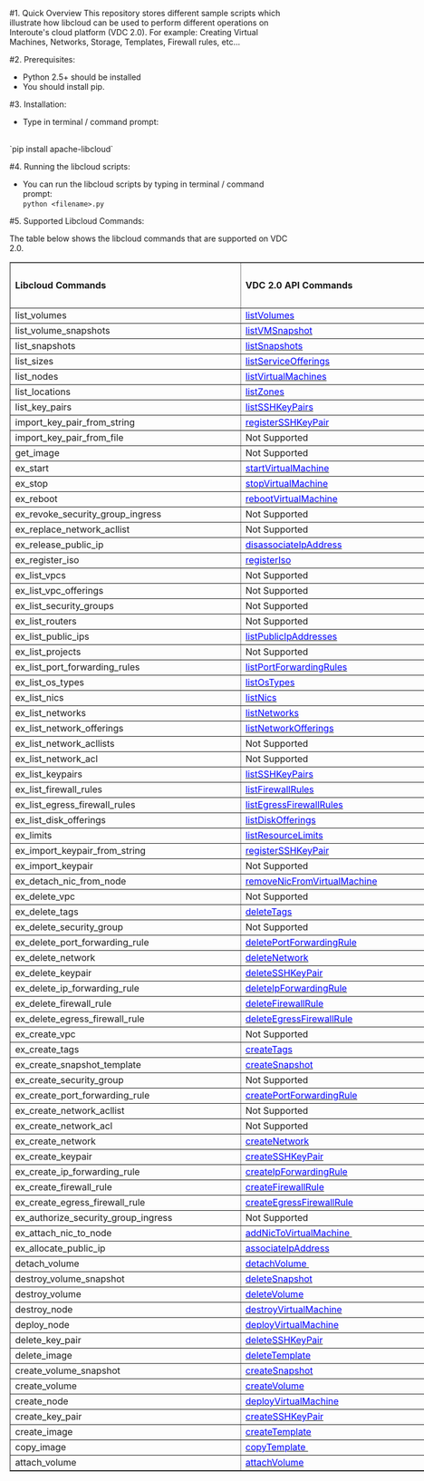 
#1. Quick Overview
This repository stores different sample scripts which illustrate how libcloud can be used to perform different operations on Interoute's cloud platform (VDC 2.0). For example: Creating Virtual Machines, Networks, Storage, Templates, Firewall rules, etc...

#2. Prerequisites:
* Python 2.5+ should be installed
* You should install pip.

#3. Installation:
* Type in terminal / command prompt:
<br/>
`pip install apache-libcloud` 

#4. Running the libcloud scripts:
* You can run the libcloud scripts by typing in terminal / command prompt: <br/>
`python <filename>.py` 

#5. Supported Libcloud Commands:

<p>The table below shows the libcloud commands that are supported on VDC 2.0.</p>


<div id="Libcloud Commands_2055" align=center x:publishsource="Excel">

<table border=1 cellpadding=0 cellspacing=0 width=794 style='border-collapse:
 collapse;table-layout:fixed;width:595pt'>
 <col width=407 style='mso-width-source:userset;mso-width-alt:14884;width:305pt'>
 <col width=387 style='mso-width-source:userset;mso-width-alt:14153;width:290pt'>
 <tr height=20 style='mso-height-source:userset;height:15.0pt'>
  <td rowspan=4 height=80 class=xl682055 width=407 style='height:60.0pt;
  width:305pt'><b>Libcloud Commands</b></td>
  <td rowspan=4 class=xl682055 width=387 style='width:290pt'><b>VDC 2.0 API
  Commands</b></td>
 </tr>
 <tr height=20 style='mso-height-source:userset;height:15.0pt'>
 </tr>
 <tr height=20 style='mso-height-source:userset;height:15.0pt'>
 </tr>
 <tr height=20 style='mso-height-source:userset;height:15.0pt'>
 </tr>
 <tr height=20 style='height:15.0pt'>
  <td height=20 class=xl652055 style='height:15.0pt;border-top:none'>list_volumes</td>
  <td class=xl662055 style='border-top:none;border-left:none'><a
  href="http://cloudstore.interoute.com/main/knowledge-centre/library/api-article/vdc/20/listVolumes"
  target="_parent"><span style='color:blue'>listVolumes</span></a></td>
 </tr>
 <tr height=20 style='height:15.0pt'>
  <td height=20 class=xl652055 style='height:15.0pt;border-top:none'>list_volume_snapshots</td>
  <td class=xl662055 style='border-top:none;border-left:none'><a
  href="http://cloudstore.interoute.com/main/knowledge-centre/library/api-article/vdc/20/listVMSnapshot"
  target="_parent"><span style='color:blue'>listVMSnapshot</span></a></td>
 </tr>
 <tr height=20 style='height:15.0pt'>
  <td height=20 class=xl652055 style='height:15.0pt;border-top:none'>list_snapshots</td>
  <td class=xl662055 style='border-top:none;border-left:none'><a
  href="http://cloudstore.interoute.com/main/knowledge-centre/library/api-article/vdc/20/listSnapshots"
  target="_parent"><span style='color:blue'>listSnapshots</span></a></td>
 </tr>
 <tr height=20 style='height:15.0pt'>
  <td height=20 class=xl652055 style='height:15.0pt;border-top:none'>list_sizes</td>
  <td class=xl662055 style='border-top:none;border-left:none'><a
  href="http://cloudstore.interoute.com/main/knowledge-centre/library/api-article/vdc/20/listServiceOfferings"
  target="_parent"><span style='color:blue'>listServiceOfferings</span></a></td>
 </tr>
 <tr height=20 style='height:15.0pt'>
  <td height=20 class=xl652055 style='height:15.0pt;border-top:none'>list_nodes</td>
  <td class=xl662055 style='border-top:none;border-left:none'><a
  href="http://cloudstore.interoute.com/main/knowledge-centre/library/api-article/vdc/20/listVirtualMachines"
  target="_parent"><span style='color:blue'>listVirtualMachines</span></a></td>
 </tr>
 <tr height=20 style='height:15.0pt'>
  <td height=20 class=xl652055 style='height:15.0pt;border-top:none'>list_locations</td>
  <td class=xl662055 style='border-top:none;border-left:none'><a
  href="http://cloudstore.interoute.com/main/knowledge-centre/library/api-article/vdc/20/listZones"
  target="_parent"><span style='color:blue'>listZones</span></a></td>
 </tr>
 <tr height=20 style='height:15.0pt'>
  <td height=20 class=xl652055 style='height:15.0pt;border-top:none'>list_key_pairs</td>
  <td class=xl662055 style='border-top:none;border-left:none'><a
  href="http://cloudstore.interoute.com/main/knowledge-centre/library/api-article/vdc/20/listSSHKeyPairs"
  target="_parent"><span style='color:blue'>listSSHKeyPairs</span></a></td>
 </tr>
 <tr height=20 style='height:15.0pt'>
  <td height=20 class=xl652055 style='height:15.0pt;border-top:none'>import_key_pair_from_string</td>
  <td class=xl662055 style='border-top:none;border-left:none'><a
  href="http://cloudstore.interoute.com/main/knowledge-centre/library/api-article/vdc/20/registerSSHKeyPair"
  target="_parent"><span style='color:blue'>registerSSHKeyPair</span></a></td>
 </tr>
 <tr height=20 style='height:15.0pt'>
  <td height=20 class=xl652055 style='height:15.0pt;border-top:none'>import_key_pair_from_file</td>
  <td class=xl672055 style='border-top:none;border-left:none'>Not Supported
  
 </tr>
 <tr height=20 style='height:15.0pt'>
  <td height=20 class=xl652055 style='height:15.0pt;border-top:none'>get_image</td>
  <td class=xl672055 style='border-top:none;border-left:none'>Not Supported
  </td>
 </tr>
 <tr height=20 style='height:15.0pt'>
  <td height=20 class=xl652055 style='height:15.0pt;border-top:none'>ex_start</td>
  <td class=xl662055 style='border-top:none;border-left:none'><a
  href="http://cloudstore.interoute.com/main/knowledge-centre/library/api-article/vdc/20/startVirtualMachine"
  target="_parent"><span style='color:blue'>startVirtualMachine</span></a></td>
 </tr>
 <tr height=20 style='height:15.0pt'>
  <td height=20 class=xl652055 style='height:15.0pt;border-top:none'>ex_stop</td>
  <td class=xl662055 style='border-top:none;border-left:none'><a
  href="http://cloudstore.interoute.com/main/knowledge-centre/library/api-article/vdc/20/stopVirtualMachine"
  target="_parent"><span style='color:blue'>stopVirtualMachine</span></a></td>
 </tr>
 <tr height=20 style='height:15.0pt'>
  <td height=20 class=xl652055 style='height:15.0pt;border-top:none'>ex_reboot</td>
  <td class=xl662055 style='border-top:none;border-left:none'><a
  href="http://cloudstore.interoute.com/main/knowledge-centre/library/api-article/vdc/20/rebootVirtualMachine"
  target="_parent"><span style='color:blue'>rebootVirtualMachine</span></a></td>
 </tr>
 <tr height=20 style='height:15.0pt'>
  <td height=20 class=xl652055 style='height:15.0pt;border-top:none'>ex_revoke_security_group_ingress</td>
  <td class=xl672055 style='border-top:none;border-left:none'>Not Supported
  </td>
 </tr>
 <tr height=20 style='height:15.0pt'>
  <td height=20 class=xl652055 style='height:15.0pt;border-top:none'>ex_replace_network_acllist</td>
  <td class=xl672055 style='border-top:none;border-left:none'>Not Supported
  </td>
 </tr>
 <tr height=20 style='height:15.0pt'>
  <td height=20 class=xl652055 style='height:15.0pt;border-top:none'>ex_release_public_ip</td>
  <td class=xl662055 style='border-top:none;border-left:none'><a
  href="http://cloudstore.interoute.com/main/knowledge-centre/library/api-article/vdc/20/disassociateIpAddress"
  target="_parent"><span style='color:blue'>disassociateIpAddress</span></a></td>
 </tr>
 <tr height=20 style='height:15.0pt'>
  <td height=20 class=xl652055 style='height:15.0pt;border-top:none'>ex_register_iso</td>
  <td class=xl662055 style='border-top:none;border-left:none'><a
  href="http://cloudstore.interoute.com/main/knowledge-centre/library/api-article/vdc/20/registerIso"
  target="_parent"><span style='color:blue'>registerIso</span></a></td>
 </tr>
 <tr height=20 style='height:15.0pt'>
  <td height=20 class=xl652055 style='height:15.0pt;border-top:none'>ex_list_vpcs</td>
  <td class=xl672055 style='border-top:none;border-left:none'>Not Supported
  </td>
 </tr>
 <tr height=20 style='height:15.0pt'>
  <td height=20 class=xl652055 style='height:15.0pt;border-top:none'>ex_list_vpc_offerings</td>
  <td class=xl672055 style='border-top:none;border-left:none'>Not Supported
  </td>
 </tr>
 <tr height=20 style='height:15.0pt'>
  <td height=20 class=xl652055 style='height:15.0pt;border-top:none'>ex_list_security_groups</td>
  <td class=xl672055 style='border-top:none;border-left:none'>Not Supported
  </td>
 </tr>
 <tr height=20 style='height:15.0pt'>
  <td height=20 class=xl652055 style='height:15.0pt;border-top:none'>ex_list_routers</td>
  <td class=xl672055 style='border-top:none;border-left:none'>Not Supported
  </td>
 </tr>
 <tr height=20 style='height:15.0pt'>
  <td height=20 class=xl652055 style='height:15.0pt;border-top:none'>ex_list_public_ips</td>
  <td class=xl662055 style='border-top:none;border-left:none'><a
  href="http://cloudstore.interoute.com/main/knowledge-centre/library/api-article/vdc/20/listPublicIpAddresses"
  target="_parent"><span style='color:blue'>listPublicIpAddresses</span></a></td>
 </tr>
 <tr height=20 style='height:15.0pt'>
  <td height=20 class=xl652055 style='height:15.0pt;border-top:none'>ex_list_projects</td>
  <td class=xl672055 style='border-top:none;border-left:none'>Not Supported
  </td>
 </tr>
 <tr height=20 style='height:15.0pt'>
  <td height=20 class=xl652055 style='height:15.0pt;border-top:none'>ex_list_port_forwarding_rules</td>
  <td class=xl662055 style='border-top:none;border-left:none'><a
  href="http://cloudstore.interoute.com/main/knowledge-centre/library/api-article/vdc/20/listPortForwardingRules"
  target="_parent"><span style='color:blue'>listPortForwardingRules</span></a></td>
 </tr>
 <tr height=20 style='height:15.0pt'>
  <td height=20 class=xl652055 style='height:15.0pt;border-top:none'>ex_list_os_types</td>
  <td class=xl662055 style='border-top:none;border-left:none'><a
  href="http://cloudstore.interoute.com/main/knowledge-centre/library/api-article/vdc/20/listOsTypes"
  target="_parent"><span style='color:blue'>listOsTypes</span></a></td>
 </tr>
 <tr height=20 style='height:15.0pt'>
  <td height=20 class=xl652055 style='height:15.0pt;border-top:none'>ex_list_nics</td>
  <td class=xl662055 style='border-top:none;border-left:none'><a
  href="http://cloudstore.interoute.com/main/knowledge-centre/library/api-article/vdc/20/listNics"
  target="_parent"><span style='color:blue'>listNics</span></a></td>
 </tr>
 <tr height=20 style='height:15.0pt'>
  <td height=20 class=xl652055 style='height:15.0pt;border-top:none'>ex_list_networks</td>
  <td class=xl662055 style='border-top:none;border-left:none'><a
  href="http://cloudstore.interoute.com/main/knowledge-centre/library/api-article/vdc/20/listNetworks"
  target="_parent"><span style='color:blue'>listNetworks</span></a></td>
 </tr>
 <tr height=20 style='height:15.0pt'>
  <td height=20 class=xl652055 style='height:15.0pt;border-top:none'>ex_list_network_offerings</td>
  <td class=xl662055 style='border-top:none;border-left:none'><a
  href="http://cloudstore.interoute.com/main/knowledge-centre/library/api-article/vdc/20/listNetworkOfferings"
  target="_parent"><span style='color:blue'>listNetworkOfferings</span></a></td>
 </tr>
 <tr height=20 style='height:15.0pt'>
  <td height=20 class=xl652055 style='height:15.0pt;border-top:none'>ex_list_network_acllists</td>
  <td class=xl672055 style='border-top:none;border-left:none'>Not Supported
  </td>
 </tr>
 <tr height=20 style='height:15.0pt'>
  <td height=20 class=xl652055 style='height:15.0pt;border-top:none'>ex_list_network_acl</td>
  <td class=xl672055 style='border-top:none;border-left:none'>Not Supported
  </td>
 </tr>
 <tr height=20 style='height:15.0pt'>
  <td height=20 class=xl652055 style='height:15.0pt;border-top:none'>ex_list_keypairs</td>
  <td class=xl662055 style='border-top:none;border-left:none'><a
  href="http://cloudstore.interoute.com/main/knowledge-centre/library/api-article/vdc/20/listSSHKeyPairs"
  target="_parent"><span style='color:blue'>listSSHKeyPairs</span></a></td>
 </tr>
 <tr height=20 style='height:15.0pt'>
  <td height=20 class=xl652055 style='height:15.0pt;border-top:none'>ex_list_firewall_rules</td>
  <td class=xl662055 style='border-top:none;border-left:none'><a
  href="http://cloudstore.interoute.com/main/knowledge-centre/library/api-article/vdc/20/listFirewallRules"
  target="_parent"><span style='color:blue'>listFirewallRules</span></a></td>
 </tr>
 <tr height=20 style='height:15.0pt'>
  <td height=20 class=xl652055 style='height:15.0pt;border-top:none'>ex_list_egress_firewall_rules</td>
  <td class=xl662055 style='border-top:none;border-left:none'><a
  href="http://cloudstore.interoute.com/main/knowledge-centre/library/api-article/vdc/20/listEgressFirewallRules"
  target="_parent"><span style='color:blue'>listEgressFirewallRules</span></a></td>
 </tr>
 <tr height=20 style='height:15.0pt'>
  <td height=20 class=xl652055 style='height:15.0pt;border-top:none'>ex_list_disk_offerings</td>
  <td class=xl662055 style='border-top:none;border-left:none'><a
  href="http://cloudstore.interoute.com/main/knowledge-centre/library/api-article/vdc/20/listDiskOfferings"
  target="_parent"><span style='color:blue'>listDiskOfferings</span></a></td>
 </tr>
 <tr height=20 style='height:15.0pt'>
  <td height=20 class=xl652055 style='height:15.0pt;border-top:none'>ex_limits</td>
  <td class=xl662055 style='border-top:none;border-left:none'><a
  href="http://cloudstore.interoute.com/main/knowledge-centre/library/api-article/vdc/20/listResourceLimits"
  target="_parent"><span style='color:blue'>listResourceLimits</span></a></td>
 </tr>
 <tr height=20 style='height:15.0pt'>
  <td height=20 class=xl652055 style='height:15.0pt;border-top:none'>ex_import_keypair_from_string</td>
  <td class=xl662055 style='border-top:none;border-left:none'><a
  href="http://cloudstore.interoute.com/main/knowledge-centre/library/api-article/vdc/20/registerSSHKeyPair"
  target="_parent"><span style='color:blue'>registerSSHKeyPair</span></a></td>
 </tr>
 <tr height=20 style='height:15.0pt'>
  <td height=20 class=xl652055 style='height:15.0pt;border-top:none'>ex_import_keypair</td>
  <td class=xl672055 style='border-top:none;border-left:none'>Not Supported
  </td>
 </tr>
 <tr height=20 style='height:15.0pt'>
  <td height=20 class=xl652055 style='height:15.0pt;border-top:none'>ex_detach_nic_from_node</td>
  <td class=xl662055 style='border-top:none;border-left:none'><a
  href="http://cloudstore.interoute.com/main/knowledge-centre/library/api-article/vdc/20/removeNicFromVirtualMachine"
  target="_parent"><span style='color:blue'>removeNicFromVirtualMachine</span></a></td>
 </tr>
 <tr height=20 style='height:15.0pt'>
  <td height=20 class=xl652055 style='height:15.0pt;border-top:none'>ex_delete_vpc</td>
  <td class=xl672055 style='border-top:none;border-left:none'>Not Supported
  </td>
 </tr>
 <tr height=20 style='height:15.0pt'>
  <td height=20 class=xl652055 style='height:15.0pt;border-top:none'>ex_delete_tags</td>
  <td class=xl662055 style='border-top:none;border-left:none'><a
  href="http://cloudstore.interoute.com/main/knowledge-centre/library/api-article/vdc/20/deleteTags"
  target="_parent"><span style='color:blue'>deleteTags</span></a></td>
 </tr>
 <tr height=20 style='height:15.0pt'>
  <td height=20 class=xl652055 style='height:15.0pt;border-top:none'>ex_delete_security_group</td>
  <td class=xl672055 style='border-top:none;border-left:none'>Not Supported
  </td>
 </tr>
 <tr height=20 style='height:15.0pt'>
  <td height=20 class=xl652055 style='height:15.0pt;border-top:none'>ex_delete_port_forwarding_rule</td>
  <td class=xl662055 style='border-top:none;border-left:none'><a
  href="http://cloudstore.interoute.com/main/knowledge-centre/library/api-article/vdc/20/deletePortForwardingRule"
  target="_parent"><span style='color:blue'>deletePortForwardingRule</span></a></td>
 </tr>
 <tr height=20 style='height:15.0pt'>
  <td height=20 class=xl652055 style='height:15.0pt;border-top:none'>ex_delete_network</td>
  <td class=xl662055 style='border-top:none;border-left:none'><a
  href="http://cloudstore.interoute.com/main/knowledge-centre/library/api-article/vdc/20/deleteNetwork"
  target="_parent"><span style='color:blue'>deleteNetwork</span></a></td>
 </tr>
 <tr height=20 style='height:15.0pt'>
  <td height=20 class=xl652055 style='height:15.0pt;border-top:none'>ex_delete_keypair</td>
  <td class=xl662055 style='border-top:none;border-left:none'><a
  href="http://cloudstore.interoute.com/main/knowledge-centre/library/api-article/vdc/20/deleteSSHKeyPair"
  target="_parent"><span style='color:blue'>deleteSSHKeyPair</span></a></td>
 </tr>
 <tr height=20 style='height:15.0pt'>
  <td height=20 class=xl652055 style='height:15.0pt;border-top:none'>ex_delete_ip_forwarding_rule</td>
  <td class=xl662055 style='border-top:none;border-left:none'><a
  href="http://cloudstore.interoute.com/main/knowledge-centre/library/api-article/vdc/20/deleteIpForwardingRule"
  target="_parent"><span style='color:blue'>deleteIpForwardingRule</span></a></td>
 </tr>
 <tr height=20 style='height:15.0pt'>
  <td height=20 class=xl652055 style='height:15.0pt;border-top:none'>ex_delete_firewall_rule</td>
  <td class=xl662055 style='border-top:none;border-left:none'><a
  href="http://cloudstore.interoute.com/main/knowledge-centre/library/api-article/vdc/20/deleteFirewallRule"
  target="_parent"><span style='color:blue'>deleteFirewallRule</span></a></td>
 </tr>
 <tr height=20 style='height:15.0pt'>
  <td height=20 class=xl652055 style='height:15.0pt;border-top:none'>ex_delete_egress_firewall_rule</td>
  <td class=xl662055 style='border-top:none;border-left:none'><a
  href="http://cloudstore.interoute.com/main/knowledge-centre/library/api-article/vdc/20/deleteEgressFirewallRule"
  target="_parent"><span style='color:blue'>deleteEgressFirewallRule</span></a></td>
 </tr>
 <tr height=20 style='height:15.0pt'>
  <td height=20 class=xl652055 style='height:15.0pt;border-top:none'>ex_create_vpc</td>
  <td class=xl672055 style='border-top:none;border-left:none'>Not Supported
  </td>
 </tr>
 <tr height=20 style='height:15.0pt'>
  <td height=20 class=xl652055 style='height:15.0pt;border-top:none'>ex_create_tags</td>
  <td class=xl662055 style='border-top:none;border-left:none'><a
  href="http://cloudstore.interoute.com/main/knowledge-centre/library/api-article/vdc/20/createTags"
  target="_parent"><span style='color:blue'>createTags</span></a></td>
 </tr>
 <tr height=20 style='height:15.0pt'>
  <td height=20 class=xl652055 style='height:15.0pt;border-top:none'>ex_create_snapshot_template</td>
  <td class=xl662055 style='border-top:none;border-left:none'><a
  href="http://cloudstore.interoute.com/main/knowledge-centre/library/api-article/vdc/20/createSnapshot"
  target="_parent"><span style='color:blue'>createSnapshot</span></a></td>
 </tr>
 <tr height=20 style='height:15.0pt'>
  <td height=20 class=xl652055 style='height:15.0pt;border-top:none'>ex_create_security_group</td>
  <td class=xl672055 style='border-top:none;border-left:none'>Not Supported
  </td>
 </tr>
 <tr height=20 style='height:15.0pt'>
  <td height=20 class=xl652055 style='height:15.0pt;border-top:none'>ex_create_port_forwarding_rule</td>
  <td class=xl662055 style='border-top:none;border-left:none'><a
  href="http://cloudstore.interoute.com/main/knowledge-centre/library/api-article/vdc/20/createPortForwardingRule"
  target="_parent"><span style='color:blue'>createPortForwardingRule</span></a></td>
 </tr>
 <tr height=20 style='height:15.0pt'>
  <td height=20 class=xl652055 style='height:15.0pt;border-top:none'>ex_create_network_acllist</td>
  <td class=xl672055 style='border-top:none;border-left:none'>Not Supported
  </td>
 </tr>
 <tr height=20 style='height:15.0pt'>
  <td height=20 class=xl652055 style='height:15.0pt;border-top:none'>ex_create_network_acl</td>
  <td class=xl672055 style='border-top:none;border-left:none'>Not Supported
  </td>
 </tr>
 <tr height=20 style='height:15.0pt'>
  <td height=20 class=xl652055 style='height:15.0pt;border-top:none'>ex_create_network</td>
  <td class=xl662055 style='border-top:none;border-left:none'><a
  href="http://cloudstore.interoute.com/main/knowledge-centre/library/api-article/vdc/20/createNetwork"
  target="_parent"><span style='color:blue'>createNetwork</span></a></td>
 </tr>
 <tr height=20 style='height:15.0pt'>
  <td height=20 class=xl652055 style='height:15.0pt;border-top:none'>ex_create_keypair</td>
  <td class=xl662055 style='border-top:none;border-left:none'><a
  href="http://cloudstore.interoute.com/main/knowledge-centre/library/api-article/vdc/20/createSSHKeyPair"
  target="_parent"><span style='color:blue'>createSSHKeyPair</span></a></td>
 </tr>
 <tr height=20 style='height:15.0pt'>
  <td height=20 class=xl652055 style='height:15.0pt;border-top:none'>ex_create_ip_forwarding_rule</td>
  <td class=xl662055 style='border-top:none;border-left:none'><a
  href="http://cloudstore.interoute.com/main/knowledge-centre/library/api-article/vdc/20/createIpForwardingRule"
  target="_parent"><span style='color:blue'>createIpForwardingRule</span></a></td>
 </tr>
 <tr height=20 style='height:15.0pt'>
  <td height=20 class=xl652055 style='height:15.0pt;border-top:none'>ex_create_firewall_rule</td>
  <td class=xl662055 style='border-top:none;border-left:none'><a
  href="http://cloudstore.interoute.com/main/knowledge-centre/library/api-article/vdc/20/createFirewallRule"
  target="_parent"><span style='color:blue'>createFirewallRule</span></a></td>
 </tr>
 <tr height=20 style='height:15.0pt'>
  <td height=20 class=xl652055 style='height:15.0pt;border-top:none'>ex_create_egress_firewall_rule</td>
  <td class=xl662055 style='border-top:none;border-left:none'><a
  href="http://cloudstore.interoute.com/main/knowledge-centre/library/api-article/vdc/20/createEgressFirewallRule"
  target="_parent"><span style='color:blue'>createEgressFirewallRule</span></a></td>
 </tr>
 <tr height=20 style='height:15.0pt'>
  <td height=20 class=xl652055 style='height:15.0pt;border-top:none'>ex_authorize_security_group_ingress</td>
  <td class=xl672055 style='border-top:none;border-left:none'>Not Supported
  </td>
 </tr>
 <tr height=20 style='height:15.0pt'>
  <td height=20 class=xl652055 style='height:15.0pt;border-top:none'>ex_attach_nic_to_node</td>
  <td class=xl662055 style='border-top:none;border-left:none'><a
  href="http://cloudstore.interoute.com/main/knowledge-centre/library/api-article/vdc/20/addNicToVirtualMachine"
  target="_parent"><span style='color:blue'>addNicToVirtualMachine&nbsp;</span></a></td>
 </tr>
 <tr height=20 style='height:15.0pt'>
  <td height=20 class=xl652055 style='height:15.0pt;border-top:none'>ex_allocate_public_ip</td>
  <td class=xl662055 style='border-top:none;border-left:none'><a
  href="http://cloudstore.interoute.com/main/knowledge-centre/library/api-article/vdc/20/associateIpAddress"
  target="_parent"><span style='color:blue'>associateIpAddress</span></a></td>
 </tr>
 <tr height=20 style='height:15.0pt'>
  <td height=20 class=xl652055 style='height:15.0pt;border-top:none'>detach_volume</td>
  <td class=xl662055 style='border-top:none;border-left:none'><a
  href="http://cloudstore.interoute.com/main/knowledge-centre/library/api-article/vdc/20/detachVolume"
  target="_parent"><span style='color:blue'>detachVolume&nbsp;</span></a></td>
 </tr>
 <tr height=20 style='height:15.0pt'>
  <td height=20 class=xl652055 style='height:15.0pt;border-top:none'>destroy_volume_snapshot</td>
  <td class=xl662055 style='border-top:none;border-left:none'><a
  href="http://cloudstore.interoute.com/main/knowledge-centre/library/api-article/vdc/20/deleteSnapshot"
  target="_parent"><span style='color:blue'>deleteSnapshot</span></a></td>
 </tr>
 <tr height=20 style='height:15.0pt'>
  <td height=20 class=xl652055 style='height:15.0pt;border-top:none'>destroy_volume</td>
  <td class=xl662055 style='border-top:none;border-left:none'><a
  href="http://cloudstore.interoute.com/main/knowledge-centre/library/api-article/vdc/20/deleteVolume"
  target="_parent"><span style='color:blue'>deleteVolume</span></a></td>
 </tr>
 <tr height=20 style='height:15.0pt'>
  <td height=20 class=xl652055 style='height:15.0pt;border-top:none'>destroy_node</td>
  <td class=xl662055 style='border-top:none;border-left:none'><a
  href="http://cloudstore.interoute.com/main/knowledge-centre/library/api-article/vdc/20/destroyVirtualMachine"
  target="_parent"><span style='color:blue'>destroyVirtualMachine</span></a></td>
 </tr>
 <tr height=20 style='height:15.0pt'>
  <td height=20 class=xl652055 style='height:15.0pt;border-top:none'>deploy_node</td>
  <td class=xl662055 style='border-top:none;border-left:none'><a
  href="http://cloudstore.interoute.com/main/knowledge-centre/library/api-article/vdc/20/deployVirtualMachine"
  target="_parent"><span style='color:blue'>deployVirtualMachine</span></a></td>
 </tr>
 <tr height=20 style='height:15.0pt'>
  <td height=20 class=xl652055 style='height:15.0pt;border-top:none'>delete_key_pair</td>
  <td class=xl662055 style='border-top:none;border-left:none'><a
  href="http://cloudstore.interoute.com/main/knowledge-centre/library/api-article/vdc/20/deleteSSHKeyPair"
  target="_parent"><span style='color:blue'>deleteSSHKeyPair</span></a></td>
 </tr>
 <tr height=20 style='height:15.0pt'>
  <td height=20 class=xl652055 style='height:15.0pt;border-top:none'>delete_image</td>
  <td class=xl662055 style='border-top:none;border-left:none'><a
  href="http://cloudstore.interoute.com/main/knowledge-centre/library/api-article/vdc/20/deleteTemplate"
  target="_parent"><span style='color:blue'>deleteTemplate</span></a></td>
 </tr>
 <tr height=20 style='height:15.0pt'>
  <td height=20 class=xl652055 style='height:15.0pt;border-top:none'>create_volume_snapshot</td>
  <td class=xl662055 style='border-top:none;border-left:none'><a
  href="http://cloudstore.interoute.com/main/knowledge-centre/library/api-article/vdc/20/createSnapshot"
  target="_parent"><span style='color:blue'>createSnapshot</span></a></td>
 </tr>
 <tr height=20 style='height:15.0pt'>
  <td height=20 class=xl652055 style='height:15.0pt;border-top:none'>create_volume</td>
  <td class=xl662055 style='border-top:none;border-left:none'><a
  href="http://cloudstore.interoute.com/main/knowledge-centre/library/api-article/vdc/20/createVolume"
  target="_parent"><span style='color:blue'>createVolume</span></a></td>
 </tr>
 <tr height=20 style='height:15.0pt'>
  <td height=20 class=xl652055 style='height:15.0pt;border-top:none'>create_node</td>
  <td class=xl662055 style='border-top:none;border-left:none'><a
  href="http://cloudstore.interoute.com/main/knowledge-centre/library/api-article/vdc/20/deployVirtualMachine"
  target="_parent"><span style='color:blue'>deployVirtualMachine</span></a></td>
 </tr>
 <tr height=20 style='height:15.0pt'>
  <td height=20 class=xl652055 style='height:15.0pt;border-top:none'>create_key_pair</td>
  <td class=xl662055 style='border-top:none;border-left:none'><a
  href="http://cloudstore.interoute.com/main/knowledge-centre/library/api-article/vdc/20/createSSHKeyPair"
  target="_parent"><span style='color:blue'>createSSHKeyPair</span></a></td>
 </tr>
 <tr height=20 style='height:15.0pt'>
  <td height=20 class=xl652055 style='height:15.0pt;border-top:none'>create_image</td>
  <td class=xl662055 style='border-top:none;border-left:none'><a
  href="http://cloudstore.interoute.com/main/knowledge-centre/library/api-article/vdc/20/createTemplate"
  target="_parent"><span style='color:blue'>createTemplate</span></a></td>
 </tr>
 <tr height=20 style='height:15.0pt'>
  <td height=20 class=xl652055 style='height:15.0pt;border-top:none'>copy_image</td>
  <td class=xl662055 style='border-top:none;border-left:none'><a
  href="http://cloudstore.interoute.com/main/knowledge-centre/library/api-article/vdc/20/copyTemplate"
  target="_parent"><span style='color:blue'>copyTemplate&nbsp;</span></a></td>
 </tr>
 <tr height=20 style='height:15.0pt'>
  <td height=20 class=xl652055 style='height:15.0pt;border-top:none'>attach_volume</td>
  <td class=xl662055 style='border-top:none;border-left:none'><a
  href="http://cloudstore.interoute.com/main/knowledge-centre/library/api-article/vdc/20/attachVolume"
  target="_parent"><span style='color:blue'>attachVolume</span></a></td>
 </tr>
</table>
</div>
